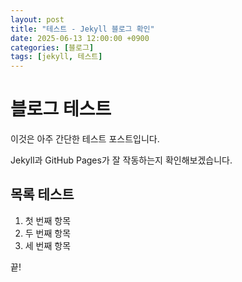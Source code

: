 ```yaml
---
layout: post
title: "테스트 - Jekyll 블로그 확인"
date: 2025-06-13 12:00:00 +0900
categories: [블로그]
tags: [jekyll, 테스트]
---
```


# 블로그 테스트

이것은 아주 간단한 테스트 포스트입니다.

Jekyll과 GitHub Pages가 잘 작동하는지 확인해보겠습니다.

## 목록 테스트

1. 첫 번째 항목
2. 두 번째 항목
3. 세 번째 항목

끝!
